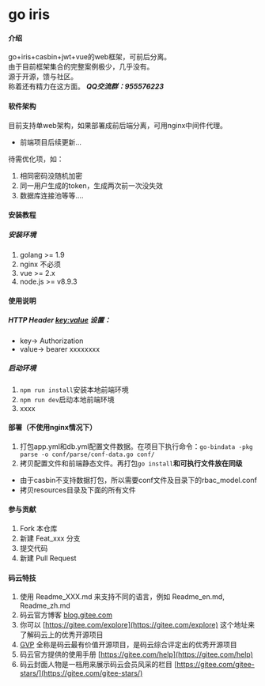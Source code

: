 # go iris

#### 介绍
go+iris+casbin+jwt+vue的web框架，可前后分离。<br />
由于目前框架集合的完整案例极少，几乎没有。<br />
源于开源，馈与社区。<br />
称着还有精力在这方面。
***QQ交流群：955576223***

#### 软件架构
目前支持单web架构，如果部署成前后端分离，可用nginx中间件代理。
* 前端项目后续更新...

待需优化项，如：
1. 相同密码没随机加密
2. 同一用户生成的token，生成两次前一次没失效
3. 数据库连接池等等....

#### 安装教程

##### 安装环境
1. golang >= 1.9
2. nginx 不必须
3. vue >= 2.x
4. node.js >= v8.9.3

#### 使用说明
##### HTTP Header <key:value> 设置：
- key-> Authorization<br />
- value-> bearer xxxxxxxx<br />
##### 启动环境
1. `npm run install`安装本地前端环境
2. `npm run dev`启动本地前端环境
3. xxxx

#### 部署（不使用nginx情况下）

1. 打包app.yml和db.yml配置文件数据。在项目下执行命令：`go-bindata -pkg parse -o conf/parse/conf-data.go conf/`
2. 拷贝配置文件和前端静态文件。再打包`go install`**和可执行文件放在同级**
- 由于casbin不支持数据打包，所以需要conf文件及目录下的rbac_model.conf
- 拷贝resources目录及下面的所有文件



#### 参与贡献

1. Fork 本仓库
2. 新建 Feat_xxx 分支
3. 提交代码
4. 新建 Pull Request


#### 码云特技

1. 使用 Readme\_XXX.md 来支持不同的语言，例如 Readme\_en.md, Readme\_zh.md
2. 码云官方博客 [blog.gitee.com](https://blog.gitee.com)
3. 你可以 [https://gitee.com/explore](https://gitee.com/explore) 这个地址来了解码云上的优秀开源项目
4. [GVP](https://gitee.com/gvp) 全称是码云最有价值开源项目，是码云综合评定出的优秀开源项目
5. 码云官方提供的使用手册 [https://gitee.com/help](https://gitee.com/help)
6. 码云封面人物是一档用来展示码云会员风采的栏目 [https://gitee.com/gitee-stars/](https://gitee.com/gitee-stars/)